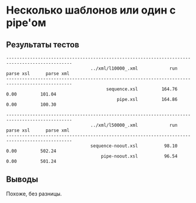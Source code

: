Несколько шаблонов или один с pipe'ом
=====================================

Результаты тестов
-----------------

    -----------------------------------------------------------------------------------------------
                                    ../xml/l10000_.xml            run      parse xsl      parse xml
    -----------------------------------------------------------------------------------------------
                                          sequence.xsl         164.76           0.00         101.04
                                              pipe.xsl         164.86           0.00         100.30

    -----------------------------------------------------------------------------------------------
                                    ../xml/l50000_.xml            run      parse xsl      parse xml
    -----------------------------------------------------------------------------------------------
                                    sequence-noout.xsl          98.10           0.00         502.24
                                        pipe-noout.xsl          96.54           0.00         501.24


Выводы
------

Похоже, без разницы.

